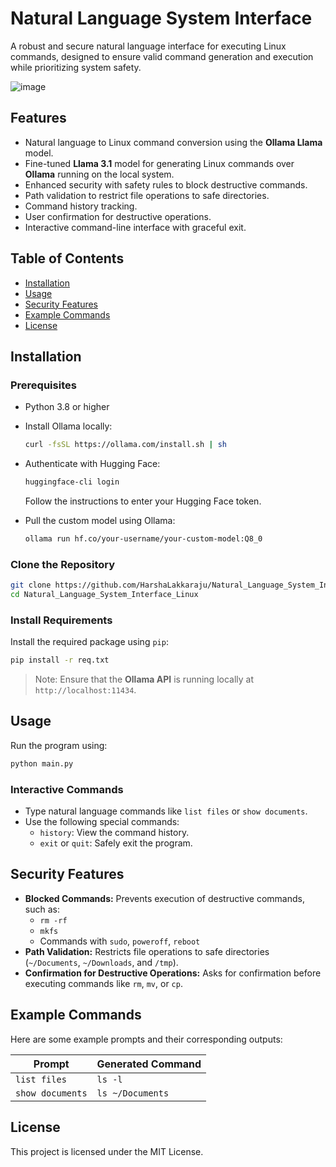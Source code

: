 # Natural Language System Interface

A robust and secure natural language interface for executing Linux commands, designed to ensure valid command generation and execution while prioritizing system safety.

![image](https://github.com/user-attachments/assets/3e5f36b3-363a-4ff3-bff8-f9d2faccb63f)


## Features

- Natural language to Linux command conversion using the **Ollama Llama** model.
- Fine-tuned **Llama 3.1** model for generating Linux commands over **Ollama** running on the local system.
- Enhanced security with safety rules to block destructive commands.
- Path validation to restrict file operations to safe directories.
- Command history tracking.
- User confirmation for destructive operations.
- Interactive command-line interface with graceful exit.

## Table of Contents

- [Installation](#installation)
- [Usage](#usage)
- [Security Features](#security-features)
- [Example Commands](#example-commands)
- [License](#license)

## Installation

### Prerequisites

- Python 3.8 or higher

- Install Ollama locally:

  ```bash
  curl -fsSL https://ollama.com/install.sh | sh
  ```

- Authenticate with Hugging Face:

  ```bash
  huggingface-cli login
  ```

  Follow the instructions to enter your Hugging Face token.

- Pull the custom model using Ollama:

  ```bash
  ollama run hf.co/your-username/your-custom-model:Q8_0
  ```

### Clone the Repository

```bash
git clone https://github.com/HarshaLakkaraju/Natural_Language_System_Interface_Linux
cd Natural_Language_System_Interface_Linux
```

### Install Requirements

Install the required package using `pip`:

```bash
pip install -r req.txt
```

> Note: Ensure that the **Ollama API** is running locally at `http://localhost:11434`.

## Usage

Run the program using:

```bash
python main.py
```

### Interactive Commands

- Type natural language commands like `list files` or `show documents`.
- Use the following special commands:
  - `history`: View the command history.
  - `exit` or `quit`: Safely exit the program.

## Security Features

- **Blocked Commands:** Prevents execution of destructive commands, such as:
  - `rm -rf`
  - `mkfs`
  - Commands with `sudo`, `poweroff`, `reboot`
- **Path Validation:** Restricts file operations to safe directories (`~/Documents`, `~/Downloads`, and `/tmp`).
- **Confirmation for Destructive Operations:** Asks for confirmation before executing commands like `rm`, `mv`, or `cp`.

## Example Commands

Here are some example prompts and their corresponding outputs:

| Prompt           | Generated Command |
| ---------------- | ----------------- |
| `list files`     | `ls -l`           |
| `show documents` | `ls ~/Documents`  |

## License

This project is licensed under the MIT License.

